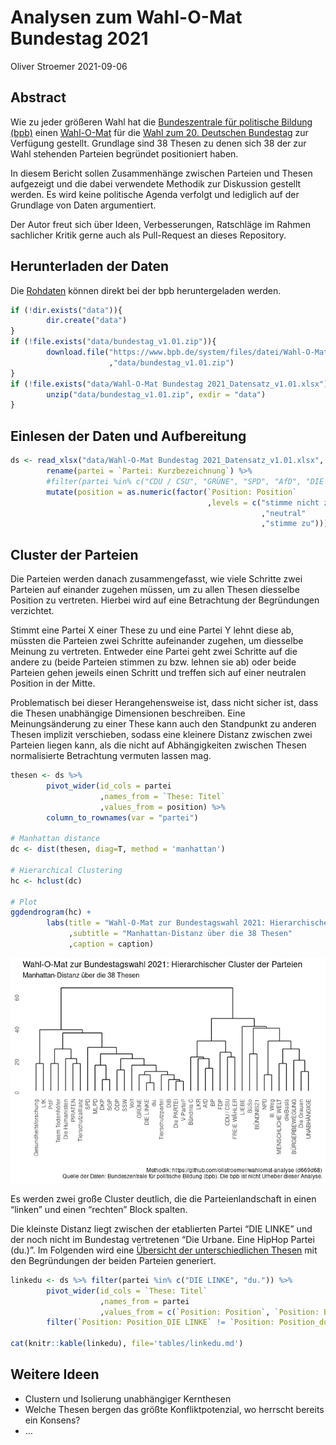 Analysen zum Wahl-O-Mat Bundestag 2021
================
Oliver Stroemer
2021-09-06

## Abstract

Wie zu jeder größeren Wahl hat die [Bundeszentrale für politische
Bildung (bpb)](https://www.bpb.de/) einen
[Wahl-O-Mat](https://www.wahl-o-mat.de/) für die [Wahl zum 20. Deutschen
Bundestag](https://de.wikipedia.org/wiki/Bundestagswahl_2021) zur
Verfügung gestellt. Grundlage sind 38 Thesen zu denen sich 38 der zur
Wahl stehenden Parteien begründet positioniert haben.

In diesem Bericht sollen Zusammenhänge zwischen Parteien und Thesen
aufgezeigt und die dabei verwendete Methodik zur Diskussion gestellt
werden. Es wird keine politische Agenda verfolgt und lediglich auf der
Grundlage von Daten argumentiert.

Der Autor freut sich über Ideen, Verbesserungen, Ratschläge im Rahmen
sachlicher Kritik gerne auch als Pull-Request an dieses Repository.

## Herunterladen der Daten

Die
[Rohdaten](https://www.bpb.de/politik/wahlen/wahl-o-mat/bundestagswahl-2021/337541/download)
können direkt bei der bpb heruntergeladen werden.

``` r
if (!dir.exists("data")){
        dir.create("data")
}
if (!file.exists("data/bundestag_v1.01.zip")){
        download.file("https://www.bpb.de/system/files/datei/Wahl-O-Mat%20Bundestag%202021_Datensatz_v1.01.zip"
                      ,"data/bundestag_v1.01.zip")
}
if (!file.exists("data/Wahl-O-Mat Bundestag 2021_Datensatz_v1.01.xlsx")){
        unzip("data/bundestag_v1.01.zip", exdir = "data")
}
```

## Einlesen der Daten und Aufbereitung

``` r
ds <- read_xlsx("data/Wahl-O-Mat Bundestag 2021_Datensatz_v1.01.xlsx", sheet = 3) %>%
        rename(partei = `Partei: Kurzbezeichnung`) %>%
        #filter(partei %in% c("CDU / CSU", "GRÜNE", "SPD", "AfD", "DIE LINKE", "FDP")) %>%
        mutate(position = as.numeric(factor(`Position: Position`
                                            ,levels = c("stimme nicht zu"
                                                        ,"neutral"
                                                        ,"stimme zu"))))
```

## Cluster der Parteien

Die Parteien werden danach zusammengefasst, wie viele Schritte zwei
Parteien auf einander zugehen müssen, um zu allen Thesen diesselbe
Position zu vertreten. Hierbei wird auf eine Betrachtung der
Begründungen verzichtet.

Stimmt eine Partei X einer These zu und eine Partei Y lehnt diese ab,
müssten die Parteien zwei Schritte aufeinander zugehen, um diesselbe
Meinung zu vertreten. Entweder eine Partei geht zwei Schritte auf die
andere zu (beide Parteien stimmen zu bzw. lehnen sie ab) oder beide
Parteien gehen jeweils einen Schritt und treffen sich auf einer
neutralen Position in der Mitte.

Problematisch bei dieser Herangehensweise ist, dass nicht sicher ist,
dass die Thesen unabhängige Dimensionen beschreiben. Eine
Meinungsänderung zu einer These kann auch den Standpunkt zu anderen
Thesen implizit verschieben, sodass eine kleinere Distanz zwischen zwei
Parteien liegen kann, als die nicht auf Abhängigkeiten zwischen Thesen
normalisierte Betrachtung vermuten lassen mag.

``` r
thesen <- ds %>%
        pivot_wider(id_cols = partei
                    ,names_from = `These: Titel`
                    ,values_from = position) %>%
        column_to_rownames(var = "partei")

# Manhattan distance
dc <- dist(thesen, diag=T, method = 'manhattan')

# Hierarchical Clustering
hc <- hclust(dc)

# Plot
ggdendrogram(hc) +
        labs(title = "Wahl-O-Mat zur Bundestagswahl 2021: Hierarchischer Cluster der Parteien"
             ,subtitle = "Manhattan-Distanz über die 38 Thesen"
             ,caption = caption)
```

![](README_files/figure-gfm/cluster-1.png)<!-- -->

Es werden zwei große Cluster deutlich, die die Parteienlandschaft in
einen “linken” und einen “rechten” Block spalten.

Die kleinste Distanz liegt zwischen der etablierten Partei “DIE LINKE”
und der noch nicht im Bundestag vertretenen “Die Urbane. Eine HipHop
Partei (du.)”. Im Folgenden wird eine [Übersicht der unterschiedlichen
Thesen](tables/linkedu.md) mit den Begründungen der beiden Parteien
generiert.

``` r
linkedu <- ds %>% filter(partei %in% c("DIE LINKE", "du.")) %>%
        pivot_wider(id_cols = `These: Titel`
                    ,names_from = partei
                    ,values_from = c(`Position: Position`, `Position: Begründung`)) %>%
        filter(`Position: Position_DIE LINKE` != `Position: Position_du.`)

cat(knitr::kable(linkedu), file='tables/linkedu.md')
```

## Weitere Ideen

  - Clustern und Isolierung unabhängiger Kernthesen
  - Welche Thesen bergen das größte Konfliktpotenzial, wo herrscht
    bereits ein Konsens?
  - …
